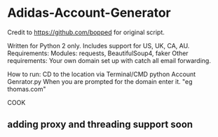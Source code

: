# Adidas-Account-Generator

Credit to https://github.com/bopped for original script.

Written for Python 2 only.
Includes support for US, UK, CA, AU.
Requirements: Modules: requests, BeautifulSoup4, faker
Other requirements: Your own domain set up with catch all email forwarding.

How to run:
CD to the location via Terminal/CMD
python Account Genrator.py
When you are prompted for the domain enter it. "eg thomas.com"

COOK


## adding proxy and threading support soon
